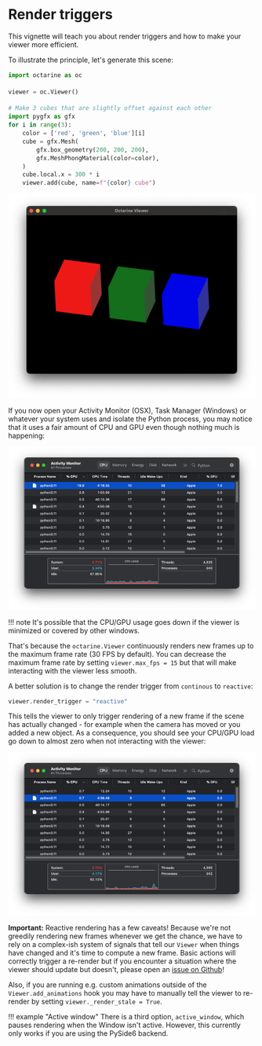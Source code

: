 # Render triggers

This vignette will teach you about render triggers and how to make your viewer more efficient.

To illustrate the principle, let's generate this scene:

```python
import octarine as oc

viewer = oc.Viewer()

# Make 3 cubes that are slightly offset against each other
import pygfx as gfx
for i in range(3):
    color = ['red', 'green', 'blue'][i]
    cube = gfx.Mesh(
        gfx.box_geometry(200, 200, 200),
        gfx.MeshPhongMaterial(color=color),
    )
    cube.local.x = 300 * i
    viewer.add(cube, name=f"{color} cube")
```

![three cubes](_static/selection_example1.png)

If you now open your Activity Monitor (OSX), Task Manager (Windows) or whatever your system uses and isolate
the Python process, you may notice that it uses a fair amount of CPU and GPU even though nothing much is
happening:

![cpu load](_static/cpu_load_greedy.png)

!!! note
    It's possible that the CPU/GPU usage goes down if the viewer is minimized or covered by other windows.


That's because the `octarine.Viewer` continuously renders new frames up to the maximum frame rate (30 FPS by default).
You can decrease the maximum frame rate by setting `viewer.max_fps = 15` but that will make interacting with the viewer less smooth.

A better solution is to change the render trigger from `continous` to `reactive`:

```Python
viewer.render_trigger = "reactive"
```

This tells the viewer to only trigger rendering of a new frame if the scene has actually changed -
for example when the camera has moved or you added a new object. As a consequence, you should see your CPU/GPU load go
down to almost zero when not interacting with the viewer:

![cpu load](_static/cpu_load_reactive.png)

**Important:** Reactive rendering has a few caveats! Because we're not greedily rendering new frames whenever we get the
chance, we have to rely on a complex-ish system of signals that tell our `Viewer` when things have changed and it's time to compute
a new frame. Basic actions will correctly trigger a re-render but if you encounter a situation where the viewer
should update but doesn't, please open an [issue on Github](https://github.com/schlegelp/octarine/issues)!

Also, if you are running e.g. custom animations outside of the `Viewer.add_animations` hook you may have to manually tell the viewer
to re-render by setting `viewer._render_stale = True`.

!!! example "Active window"
    There is a third option, `active_window`, which pauses rendering when the Window isn't active. However, this currently
    only works if you are using the PySide6 backend.
